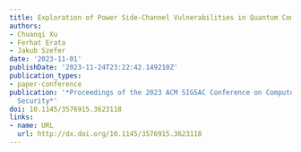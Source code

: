 ```yaml
---
title: Exploration of Power Side-Channel Vulnerabilities in Quantum Computer Controllers
authors:
- Chuanqi Xu
- Ferhat Erata
- Jakub Szefer
date: '2023-11-01'
publishDate: '2023-11-24T23:22:42.149210Z'
publication_types:
- paper-conference
publication: '*Proceedings of the 2023 ACM SIGSAC Conference on Computer and Communications
  Security*'
doi: 10.1145/3576915.3623118
links:
- name: URL
  url: http://dx.doi.org/10.1145/3576915.3623118
---
```

